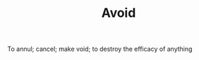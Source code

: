 ---
title: Avoid
letter: A
permalink: "/definitions/avoid.html"
body: To annul; cancel; make void; to destroy the efficacy of anything
published_at: '2018-07-07'
source: Black's Law Dictionary
layout: post
---